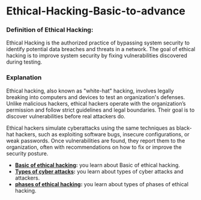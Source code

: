 # Ethical-Hacking-Basic-to-advance

### Definition of Ethical Hacking:
Ethical Hacking is the authorized practice of bypassing system security to identify potential data breaches and threats in a network. The goal of ethical hacking is to improve system security by fixing vulnerabilities discovered during testing.


### Explanation
Ethical hacking, also known as "white-hat" hacking, involves legally breaking into computers and devices to test an organization's defenses. Unlike malicious hackers, ethical hackers operate with the organization’s permission and follow strict guidelines and legal boundaries. Their goal is to discover vulnerabilities before real attackers do.

Ethical hackers simulate cyberattacks using the same techniques as black-hat hackers, such as exploiting software bugs, insecure configurations, or weak passwords. Once vulnerabilities are found, they report them to the organization, often with recommendations on how to fix or improve the security posture.

- **[Basic of ethical hacking](https://github.com/sherazi1214/Basic-of-ethical-hacking):** you learn about Basic of ethical hacking.
- **[Types of cyber attacks](https://github.com/sherazi1214/Types-of-cyber-attacks):** you learn about types of cyber attacks and attackers.
- **[phases of ethical hacking]():** you learn about types of phases of ethical hacking.
